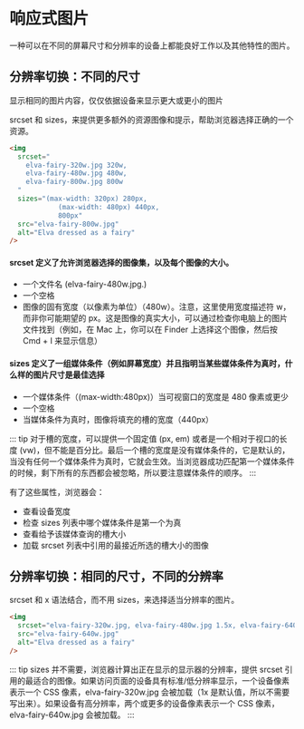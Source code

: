 # 响应式图片

一种可以在不同的屏幕尺寸和分辨率的设备上都能良好工作以及其他特性的图片。

## 分辨率切换：不同的尺寸

显示相同的图片内容，仅仅依据设备来显示更大或更小的图片

srcset 和 sizes，来提供更多额外的资源图像和提示，帮助浏览器选择正确的一个资源。

```html
<img
  srcset="
    elva-fairy-320w.jpg 320w,
    elva-fairy-480w.jpg 480w,
    elva-fairy-800w.jpg 800w
  "
  sizes="(max-width: 320px) 280px,
            (max-width: 480px) 440px,
            800px"
  src="elva-fairy-800w.jpg"
  alt="Elva dressed as a fairy"
/>
```

#### srcset 定义了允许浏览器选择的图像集，以及每个图像的大小。

- 一个文件名 (elva-fairy-480w.jpg.)
- 一个空格
- 图像的固有宽度（以像素为单位）（480w）。注意，这里使用宽度描述符 w，而非你可能期望的 px。这是图像的真实大小，可以通过检查你电脑上的图片文件找到（例如，在 Mac 上，你可以在 Finder 上选择这个图像，然后按 Cmd + I 来显示信息）

#### sizes 定义了一组媒体条件（例如屏幕宽度）并且指明当某些媒体条件为真时，什么样的图片尺寸是最佳选择

- 一个媒体条件（(max-width:480px)）当可视窗口的宽度是 480 像素或更少
- 一个空格
- 当媒体条件为真时，图像将填充的槽的宽度（440px）

::: tip
对于槽的宽度，可以提供一个固定值 (px, em) 或者是一个相对于视口的长度 (vw)，但不能是百分比。最后一个槽的宽度是没有媒体条件的，它是默认的，当没有任何一个媒体条件为真时，它就会生效。当浏览器成功匹配第一个媒体条件的时候，剩下所有的东西都会被忽略，所以要注意媒体条件的顺序。
:::

有了这些属性，浏览器会：

- 查看设备宽度
- 检查 sizes 列表中哪个媒体条件是第一个为真
- 查看给予该媒体查询的槽大小
- 加载 srcset 列表中引用的最接近所选的槽大小的图像

## 分辨率切换：相同的尺寸，不同的分辨率

srcset 和 x 语法结合，而不用 sizes，来选择适当分辨率的图片。

```html
<img
  srcset="elva-fairy-320w.jpg, elva-fairy-480w.jpg 1.5x, elva-fairy-640w.jpg 2x"
  src="elva-fairy-640w.jpg"
  alt="Elva dressed as a fairy"
/>
```

::: tip
sizes 并不需要，浏览器计算出正在显示的显示器的分辨率，提供 srcset 引用的最适合的图像。如果访问页面的设备具有标准/低分辨率显示，一个设备像素表示一个 CSS
像素，elva-fairy-320w.jpg 会被加载（1x 是默认值，所以不需要写出来）。如果设备有高分辨率，两个或更多的设备像素表示一个
CSS 像素，elva-fairy-640w.jpg 会被加载。
:::
